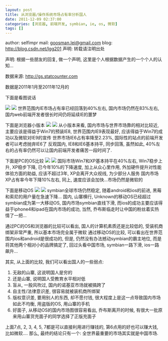 ```yaml
---
layout: post
title: 从浏览器/操作系统市场占有率分析国人
date: 2011-12-09 02:37:00
categories: [浏览器, 前端开发, symbian, ie, os, 微软]
tags: []
---
```

author: selfimpr
mail: goosman.lei@gmail.com
blog: http://blog.csdn.net/lgg201
声明: 转载请注明出处

声明: 根据一些朋友的回复, 做一个声明, 这里是个人根据数据产生的一个个人的认知...

数据来源: http://gs.statcounter.com

数据是2011年1月至2011年12月的

下面是看图说话

![](http://hi.csdn.net/attachment/201112/8/0_1323369372vrU9.gif)
![](http://hi.csdn.net/attachment/201112/8/0_1323369391363O.gif)
世界范围内IE市场占有率已经回落到40%左右, 国内市场仍然在83%左右, 国内web前端开发者很长时间仍将延续IE的噩梦

下面是浏览器小版本
![](http://hi.csdn.net/attachment/201112/8/0_13233694071ZZ3.gif)
![](http://hi.csdn.net/attachment/201112/8/0_1323369420FFhI.gif)
从小版本来看, 国内市场与世界市场靠的相对比较近, 主要应该是得益于Win7的预装IE8, 世界范围内IE9表现最好, 应该得益于Win7的成功以及微软对IE9的宣传
世界市场IE6占有率降至2.23%, 国际性的站点的前端开发者可以考虑抛弃IE6了
反观国内, IE8和IE6基本持平, 同步回落, 虽然如此, 40%左右的占有率仍然可以让国内前端开发者痛苦一段时间了.

下面是PC的OS比较
![](http://hi.csdn.net/attachment/201112/8/0_1323369437Xhl4.gif)
![](http://hi.csdn.net/attachment/201112/8/0_13233694499RN7.gif)
国际市场Win7和XP基本持平在40%左右, Win7稳步上升, XP稳步下降, 已今年10%的下降速度, 加上从众心里作用, 外加硬件提升对性能体验方面的助益, 应该不超过3年, XP会离开大众视线, 为少部分人服务
国内市场XP占有率今年下降10%左右, 同上, 速度应该会加快...市场仍然是微软的

下面是移动OS
![](http://hi.csdn.net/attachment/201112/8/0_13233694641yhz.gif)
![](http://hi.csdn.net/attachment/201112/8/0_1323369477Zdv8.gif)
symbian全球市场仍然稳定, 随着android和ios的前进, 黑莓和索尼的用户量在急速下降...
国内, 山寨横行, Unknown的移动OS已经超过symbian成为第一大移动OS, 国内市场symbian直线下滑, 
而ios的成功主要应该得益于iphone4和ipad在国内市场的成功, 当然, 乔布斯临走时让中国的粉丝着实热情了一把...

通过PC的OS和浏览器的比较可以看出, 国人的计算机素质还是比较低的, 受装机商绑架非常严重, 所以基本市场完全属于微软
通过移动OS的比较, 可以看出在世界范围内ios和android是很成功的, 但是, 仍然没有办法撼动symbian的霸主地位, 而是将其他两个相对小的品牌搞定了, 回过头看中国市场, symbian一路下滑, ios一路飙升...

其实, 从上面的比较, 我们可以看出国人的一些弱点:
1. 无敌的山寨, 这说明国人是穷的
2. 还是山寨, 说明国人受教育水平相对低
4. 盲从, 一股风吹过, 国内的诺基亚市场就被搞跨了
5. 自主性/法律意识差, 很容易就被装机商所绑架
6. 版权意识差, 要用别人的东西, 却不愿付钱, 很大程度上是这一点导致国内市场如此不均衡, 用盗版的OS, 用山寨的手机
7. 好面子, 从移动OS的国内市场图很容易看出, 乔布斯离开的时候, 有很大一批原来用山寨货充面子的同学选择了正版充面子 

上面7点, 2, 3, 4, 5, 7都是可以直接利用进行赚钱的, 第6点用的好也可以赚大钱, 比如微软....
那么, 最终的结论只有一个: 全世界最重要的市场其实就是中国市场.
